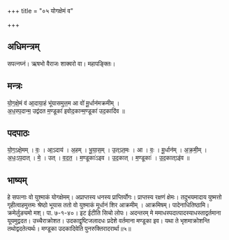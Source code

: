+++
title = "०५ योगक्षेमं व"

+++
## अधिमन्त्रम्
सपत्नघ्नं। ऋषभो वैराजः शाक्वरो वा। महापङ्क्तिः।

## मन्त्रः
यो॒ग॒क्षे॒मं व॑ आ॒दाया॒हं भू॑यासमुत्त॒म आ वो॑ मू॒र्धान॑मक्रमीम् ।  
अ॒ध॒स्प॒दान्म॒ उद्व॑दत म॒ण्डूका॑ इवोद॒कान्म॒ण्डूका॑ उद॒कादि॑व ॥

## पदपाठः
यो॒ग॒ऽक्षे॒मम् । वः॒ । आ॒ऽदाय॑ । अ॒हम् । भू॒या॒स॒म् । उ॒त्ऽत॒मः । आ । वः॒ । मू॒र्धान॑म् । अ॒क्र॒मी॒म् ।  
अ॒धः॒ऽप॒दात् । मे॒ । उत् । व॒द॒त॒ । म॒ण्डूकाः॑ऽइव । उ॒द॒कात् । म॒ण्डूकाः॑ । उ॒द॒कात्ऽइ॑व ॥

## भाष्यम्
हे सपत्नाः वो युश्माकं योगक्षेमम्। अप्राप्तस्य धनस्य प्राप्तिर्योगः। प्राप्तस्य रक्षणं क्षेमः। तदुभयमादाय युष्मत्तो गृहीत्वाहमुत्तमः श्रेष्ठो भूयास ततो वो युश्माकं मूर्धानं शिर आक्रमीम् । आक्रमिषम्। पादेनाधितिष्ठामि। क्रमेर्लुङ्यमो मश्। पा. ७-१-४०। इट ईटीति सिचो लोपः। अदन्तरम् मे ममाधस्पदात्पादस्याधस्ताद्वर्तमाना यूयमुद्वदत। उच्चैराक्रोशत। उदकाद्वृष्टिजलादधः प्रदेशे वर्तमाना मण्डूका इव। यथा ते भृशमाक्रोशन्ति तथोद्वदतेत्यर्थः। मण्डूका उदकादिवेति पुनरुक्तिरादरार्था॥५॥